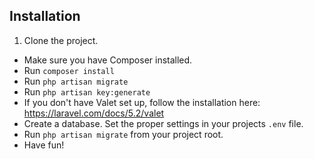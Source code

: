 ## Installation

1. Clone the project.
- Make sure you have Composer installed.
- Run `composer install`
- Run `php artisan migrate`
- Run `php artisan key:generate`
- If you don't have Valet set up, follow the installation here: https://laravel.com/docs/5.2/valet
- Create a database. Set the proper settings in your projects `.env` file.
- Run `php artisan migrate` from your project root.
- Have fun!

